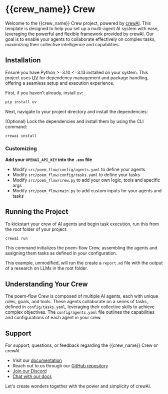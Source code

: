 # {{crew_name}} Crew

Welcome to the {{crew_name}} Crew project, powered by [crewAI](https://crewai.com). This template is designed to help you set up a multi-agent AI system with ease, leveraging the powerful and flexible framework provided by crewAI. Our goal is to enable your agents to collaborate effectively on complex tasks, maximizing their collective intelligence and capabilities.

## Installation

Ensure you have Python >=3.10 <=3.13 installed on your system. This project uses [UV](https://docs.astral.sh/uv/) for dependency management and package handling, offering a seamless setup and execution experience.

First, if you haven't already, install uv:

```bash
pip install uv
```

Next, navigate to your project directory and install the dependencies:

(Optional) Lock the dependencies and install them by using the CLI command:
```bash
crewai install
```

### Customizing

**Add your `OPENAI_API_KEY` into the `.env` file**

- Modify `src/poem_flow/config/agents.yaml` to define your agents
- Modify `src/poem_flow/config/tasks.yaml` to define your tasks
- Modify `src/poem_flow/crew.py` to add your own logic, tools and specific args
- Modify `src/poem_flow/main.py` to add custom inputs for your agents and tasks

## Running the Project

To kickstart your crew of AI agents and begin task execution, run this from the root folder of your project:

```bash
crewai run
```

This command initializes the poem-flow Crew, assembling the agents and assigning them tasks as defined in your configuration.

This example, unmodified, will run the create a `report.md` file with the output of a research on LLMs in the root folder.

## Understanding Your Crew

The poem-flow Crew is composed of multiple AI agents, each with unique roles, goals, and tools. These agents collaborate on a series of tasks, defined in `config/tasks.yaml`, leveraging their collective skills to achieve complex objectives. The `config/agents.yaml` file outlines the capabilities and configurations of each agent in your crew.

## Support

For support, questions, or feedback regarding the {{crew_name}} Crew or crewAI.

- Visit our [documentation](https://docs.crewai.com)
- Reach out to us through our [GitHub repository](https://github.com/joaomdmoura/crewai)
- [Join our Discord](https://discord.com/invite/X4JWnZnxPb)
- [Chat with our docs](https://chatg.pt/DWjSBZn)

Let's create wonders together with the power and simplicity of crewAI.
